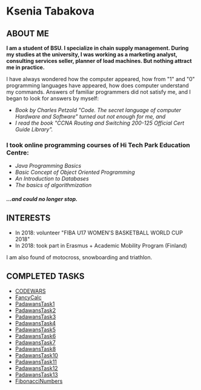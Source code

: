 # Ksenia Tabakova
## ABOUT ME
**I am a student of BSU. I specialize in chain supply management. During my studies at the university, I was working as a marketing analyst, consulting services seller, planner of load machines. But nothing attract me in practice.**

I have always wondered how the computer appeared, how from "1" and "0" programming languages have appeared, how does computer understand my commands. Answers of familiar programmers did not satisfy me, and I began to look for answers by myself:

- *Book by Charles Petzold "Code. The secret language of computer Hardware and Software" turned out not enough for me, and*
- *I read the book "CCNA Routing and Switching 200-125 Official Cert Guide Library".*

### I took online programming courses of  Hi Tech Park Education Centre:
- *Java Programming Basics*
- *Basic Concept of Object Oriented Programming*
- *An Introduction to Databases*
- *The basics of algorithmization*

#### <a name="content1"></a> *...and could no longer stop.*

## INTERESTS

- In 2018: volunteer "FIBA U17 WOMEN'S BASKETBALL WORLD CUP 2018"
- In 2018: took part in Erasmus + Academic Mobility Program (Finland)

I am also found of motocross, snowboarding and triathlon.

## COMPLETED TASKS

- <a href="https://www.codewars.com/users/Kiskedda/">CODEWARS</a>  
- <a href="https://github.com/ksusha100/FancyCalc">FancyCalc</a> 
- <a href="https://github.com/ksusha100/PadawansTask1">PadawansTask1</a>  
- <a href="https://github.com/ksusha100/PadawansTask2">PadawansTask2</a>  
- <a href="https://github.com/ksusha100/PadawansTask3">PadawansTask3</a>  
- <a href="https://github.com/ksusha100/PadawansTask4">PadawansTask4</a>
- <a href="https://github.com/ksusha100/PadawansTask5">PadawansTask5</a>
- <a href="https://github.com/ksusha100/PadawansTask6">PadawansTask6</a>
- <a href="https://github.com/ksusha100/PadawansTask7">PadawansTask7</a>
- <a href="https://github.com/ksusha100/PadawansTask8">PadawansTask8</a>
- <a href="https://github.com/ksusha100/PadawansTask10">PadawansTask10</a>
- <a href="https://github.com/ksusha100/PadawansTask11">PadawansTask11</a>
- <a href="https://github.com/ksusha100/PadawansTask12">PadawansTask12</a>
- <a href="https://github.com/ksusha100/PadawansTask13">PadawansTask13</a>
- <a href="https://github.com/ksusha100/FibonacciNumbers">FibonacciNumbers</a>
